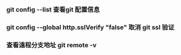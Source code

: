 ### git config --list  查看git 配置信息

### git config --global http.sslVerify "false" 取消 git ssl 验证

### 查看遠程分支地址  git remote -v
